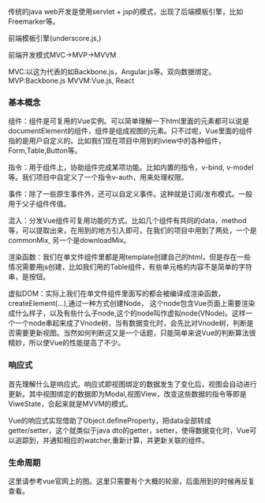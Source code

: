 传统的java web开发是使用servlet + jsp的模式，出现了后端模板引擎，比如Freemarker等。

前端模板引擎(underscore.js,)

前端开发模式MVC->MVP->MVVM

MVC:以这为代表的如Backbone.js，Angular.js等。双向数据绑定。
MVP:Backbone.js
MVVM:Vue.js, React

### 基本概念
组件：组件是可复用的Vue实例。可以简单理解一下html里面的元素都可以说是documentElement的组件，组件是组成视图的元素。只不过呢，Vue里面的组件指的是用户自定义的。比如我们现在项目中用到的iview中的各种组件，Form,Table,Button等。

指令：用于组件上，协助组件完成某项功能。比如内置的指令，v-bind, v-model等。我们项目中自定义了一个指令v-auth，用来处理权限。

事件：除了一些原生事件外，还可以自定义事件。这种就是订阅/发布模式。一般用于父子组件传值。

混入：分发Vue组件可复用功能的方式。比如几个组件有共同的data，method等，可以提取出来，在用到的地方引入即可，在我们的项目中用到了两处，一个是commonMix, 另一个是downloadMix。

渲染函数：我们在单文件组件里都是用template创建自己的html，但是存在一些情况需要用js创建，比如我们用的Table组件，有些单元格的内容不是简单的字符串，是按钮。

虚拟DOM：实际上我们在单文件组件里面写的都会被编译成渲染函数，createElement(...),通过一种方式创建Node， 这个node包含Vue页面上需要渲染成什么样子，以及有些什么子node,这个的node叫作虚拟node(VNode)。这样一个一个node串起来成了Vnode树，当有数据变化时，会先比对Vnode树，判断是否需要更新视图。当然如何判断这又是一个话题，只能简单来说Vue的判断算法很精妙，所以使Vue的性能提高了不少。


### 响应式
首先理解什么是响应式。响应式即视图绑定的数据发生了变化后，视图会自动进行更新。其中视图绑定的数据即为Modal,视图View，改变这些数据的指令等即是ViweState，合起来就是MVVM的模式。

Vue的响应式实现借助了Object.defineProperty，把data全部转成getter/setter，这个就类似于java dto的getter，setter，使得数据变化时，Vue可以追踪到，并通知相应的watcher,重新计算，并更新关联的组件。

### 生命周期
这里请参考vue官网上的图。这里只需要有个大概的轮廓，后面用到的时候再反复查看。






